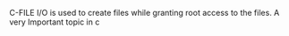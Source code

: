 C-FILE I/O is used to create files while granting root access to the files. A very Important topic in c
